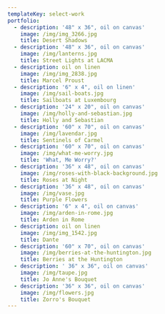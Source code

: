 ```yaml
---
templateKey: select-work
portfolio:
  - description: '48" x 36", oil on canvas'
    image: /img/img_3266.jpg
    title: Desert Shadows
  - description: '48" x 36", oil on canvas'
    image: /img/lanterns.jpg
    title: Street Lights at LACMA
  - description: oil on linen
    image: /img/img_2838.jpg
    title: Marcel Proust
  - description: '6" x 4", oil on linen'
    image: /img/sail-boats.jpg
    title: Sailboats at Luxembourg
  - description: '24" x 20", oil on canvas'
    image: /img/holly-and-sebastian.jpg
    title: Holly and Sebastian
  - description: '60" x 70", oil on canvas'
    image: /img/lavendar.jpg
    title: Sentinels of Carmel
  - description: '60" x 70", oil on canvas'
    image: /img/what-me-worry.jpg
    title: 'What, Me Worry?'
  - description: '36" x 48", oil on canvas'
    image: /img/roses-with-black-background.jpg
    title: Roses at Night
  - description: '36" x 48", oil on canvas'
    image: /img/vase.jpg
    title: Purple Flowers
  - description: '6" x 4", oil on canvas'
    image: /img/arden-in-rome.jpg
    title: Arden in Rome
  - description: oil on linen
    image: /img/img_1542.jpg
    title: Dante
  - description: '60" x 70", oil on canvas'
    image: /img/berries-at-the-huntington.jpg
    title: Berries at the Huntington
  - description: ' 36" x 36", oil on canvas'
    image: /img/taupe.jpg
    title: Jo Anne's Bouquet
  - description: '36" x 36", oil on canvas'
    image: /img/flowers.jpg
    title: Zorro's Bouquet
---
```


